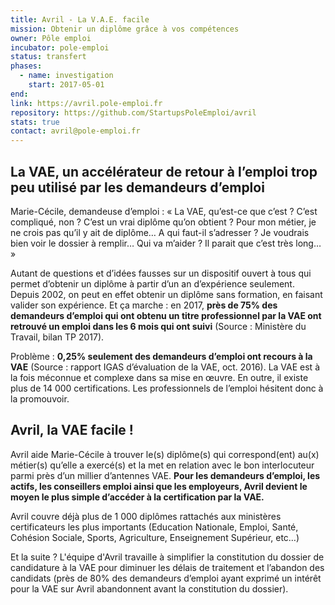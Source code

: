 ```yaml
---
title: Avril - La V.A.E. facile
mission: Obtenir un diplôme grâce à vos compétences
owner: Pôle emploi
incubator: pole-emploi
status: transfert
phases:
  - name: investigation
    start: 2017-05-01
end:
link: https://avril.pole-emploi.fr
repository: https://github.com/StartupsPoleEmploi/avril
stats: true
contact: avril@pole-emploi.fr
---
```


## La VAE, un accélérateur de retour à l’emploi trop peu utilisé par les demandeurs d’emploi 

Marie-Cécile, demandeuse d’emploi : «  La VAE, qu’est-ce que c’est ? C’est compliqué, non ? C’est un vrai diplôme qu’on obtient ? Pour mon métier, je ne crois pas qu’il y ait de diplôme… A qui faut-il s’adresser ? Je voudrais bien voir le dossier à remplir… Qui va m’aider ? Il parait que c’est très long… »

Autant de questions et d’idées fausses sur un dispositif ouvert à tous qui permet d’obtenir un diplôme à partir d’un an d’expérience seulement. Depuis 2002, on peut en effet obtenir un diplôme sans formation, en faisant valider son expérience. Et ça marche : en 2017, __près de 75% des demandeurs d’emploi qui ont obtenu un titre professionnel par la VAE ont retrouvé un emploi dans les 6 mois qui ont suivi__ (Source : Ministère du Travail, bilan TP 2017). 

Problème : __0,25% seulement des demandeurs d’emploi ont recours à la VAE__ (Source : rapport IGAS d’évaluation de la VAE, oct. 2016). La VAE est à la fois méconnue et complexe dans sa mise en œuvre. En outre, il existe plus de 14 000 certifications. Les professionnels de l’emploi hésitent donc à la promouvoir.

## Avril, la VAE facile ! 

Avril aide Marie-Cécile à trouver le(s) diplôme(s) qui correspond(ent) au(x) métier(s) qu’elle a exercé(s) et la met en relation avec le bon interlocuteur parmi près d’un millier d’antennes VAE. __Pour les demandeurs d’emploi, les actifs, les conseillers emploi ainsi que les employeurs, Avril devient le moyen le plus simple d’accéder à la certification par la VAE.__ 

Avril couvre déjà plus de 1 000 diplômes rattachés aux ministères certificateurs les plus importants (Education Nationale, Emploi, Santé, Cohésion Sociale, Sports, Agriculture, Enseignement Supérieur, etc…)

Et la suite ? L'équipe d'Avril travaille à simplifier la constitution du dossier de candidature à la VAE pour diminuer les délais de traitement et l’abandon des candidats (près de 80% des demandeurs d’emploi ayant exprimé un intérêt pour la VAE sur Avril abandonnent avant la constitution du dossier). 
